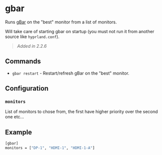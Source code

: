 # gbar

Runs [gBar](https://github.com/scorpion-26/gBar) on the "best" monitor from a list of monitors.

Will take care of starting gbar on startup (you must not run it from another source like `hyprland.conf`).

> _Added in 2.2.6_

## Commands

- `gbar restart` - Restart/refresh gBar on the "best" monitor.

## Configuration


### `monitors`

List of monitors to chose from, the first have higher priority over the second one etc...


## Example

```sh
[gbar]
monitors = ["DP-1", "HDMI-1", "HDMI-1-A"]
```
